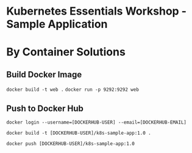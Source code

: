# Kubernetes Essentials Workshop - Sample Application
# By Container Solutions

## Build Docker Image

`docker build -t web .`
`docker run -p 9292:9292 web`

## Push to Docker Hub

`docker login --username=[DOCKERHUB-USER] --email=[DOCKERHUB-EMAIL]`

`docker build -t [DOCKERHUB-USER]/k8s-sample-app:1.0 .`

`docker push [DOCKERHUB-USER]/k8s-sample-app:1.0`
